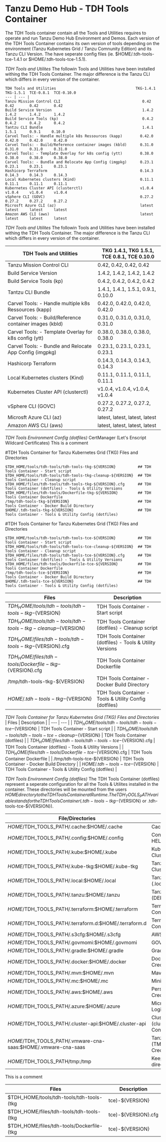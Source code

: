 # Tanzu Demo Hub - TDH Tools Container


The TDH Tools container contain all the Tools and Utilities requires to operate and run Tanzu Demo Hub Environment and Demos. Each version of the TDH Tools Container contains its own version of tools depending on the environment (Tanzu Kubernetes Grid / Tanzu Comnunity Edition) and its Tanzu CLI Version. The have seperate config files (ie. $HOME/.tdh-tools-tce-1.4.1 or $HOME/.tdh-tools-tce-1.5.1).

*TDH Tools and Utilites*
The followin Tools and Utilities have been installed withing the TDH Tools Container. The major difference is the Tanzu CLI which differs in every version of the container.

```
TDH Tools and Utilities                                    TKG-1.4.1  TKG-1.5.1  TCE-0.8.1  TCE-0.10.0 
--- | --- |
Tanzu Mission Control CLI                                     0.42       0.42       0.42       0.42 
Build Service Version                                         1.4.2      1.4.2      1.4.2      1.4.2
Build Service Tools (kp)                                      0.4.2      0.4.2      0.4.2      0.4.2
Tantzu CLI Bundle                                             1.4.1      1.5.1      0.9.1     0.10.0 
Carvel Tools: - Handle multiple k8s Ressources (kapp)        0.42.0     0.42.0     0.42.0     0.42.0 
Carvel Tools: - Build/Reference container images (kbld)      0.31.0     0.31.0     0.31.0     0.31.0 
Carvel Tools: - Template Overlay for k8s config (ytt)        0.38.0     0.38.0     0.38.0     0.38.0 
Carvel Tools: - Bundle and Relocate App Config (imgpkg)      0.23.1     0.23.1     0.23.1     0.23.1 
Hashicorp Terraform                                          0.14.3     0.14.3     0.14.3     0.14.3 
Local Kubernetes clusters (Kind)                             0.11.1     0.11.1     0.11.1     0.11.1 
Kubernetes Cluster API (clusterctl)                          v1.0.4     v1.0.4     v1.0.4     v1.0.4 
vSphere CLI (GOVC)                                           0.27.2     0.27.2     0.27.2     0.27.2 
Microsft Azure CLI (az)                                      latest     latest     latest     latest 
Amazon AWS CLI (aws)                                         latest     latest     latest     latest 
```


*TDH Tools and Utilites*
The followin Tools and Utilities have been installed withing the TDH Tools Container. The major difference is the Tanzu CLI which differs in every version of the container.

| TDH Tools and Utilities | TKG 1.4.1, TKG 1.5.1, TCE 0.8.1, TCE 0.10.0 |
| --- | --- | 
| Tanzu Mission Control CLI | 0.42, 0.42, 0.42, 0.42 |
| Build Service Version | 1.4.2, 1.4.2, 1.4.2, 1.4.2 |
| Build Service Tools (kp) | 0.4.2, 0.4.2, 0.4.2, 0.4.2 |
| Tantzu CLI Bundle | 1.4.1, 1.4.1, 1.5.1, 0.9.1, 0.10.0 |
| Carvel Tools: - Handle multiple k8s Ressources (kapp) | 0.42.0, 0.42.0, 0.42.0, 0.42.0 |
| Carvel Tools: - Build/Reference container images (kbld) | 0.31.0, 0.31.0, 0.31.0, 0.31.0 | 
| Carvel Tools: - Template Overlay for k8s config (ytt) | 0.38.0, 0.38.0, 0.38.0, 0.38.0 |
| Carvel Tools: - Bundle and Relocate App Config (imgpkg) | 0.23.1, 0.23.1, 0.23.1, 0.23.1 |
| Hashicorp Terraform | 0.14.3, 0.14.3, 0.14.3, 0.14.3 |
| Local Kubernetes clusters (Kind) | 0.11.1, 0.11.1, 0.11.1, 0.11.1 |
| Kubernetes Cluster API (clusterctl) | v1.0.4, v1.0.4, v1.0.4, v1.0.4 |
| vSphere CLI (GOVC) | 0.27.2, 0.27.2, 0.27.2, 0.27.2 |
| Microsft Azure CLI (az) | latest, latest, latest, latest |
| Amazon AWS CLI (aws) | latest, latest, latest, latest |

*TDH Tools Environment Config (dotfiles)*
CertManager (Let's Enscript Wildcard Certificates)
This is a comment

#TDH Tools Container for Tanzu Kubernetes Grid (TKG) Files and Directories

```
$TDH_HOME/tools/tdh-tools/tdh-tools-tkg-${VERSION}          ## TDH Tools Container - Start script 
$TDH_HOME/tools/tdh-tools/tdh-tools-tkg-cleanup-${VERSION}  ## TDH Tools Container - Cleanup script
$TDH_HOME/files/tdh-tools/tdh-tools-tkg-${VERSION}.cfg      ## TDH Tools Container (dotfiles) - Tools & Utility Versions
$TDH_HOME/files/tdh-tools/Dockerfile-tkg-${VERSION}         ## TDH Tools Container Dockerfile
/tmp/tdh-tools-tkg-${VERSION}                               ## TDH Tools Container - Docker Build Directory
$HOME/.tdh-tools-tkg-${VERSION}                             ## TDH Tools Container - Tools & Utility Config (dotfiles) 
```

#TDH Tools Container for Tanzu Kubernetes Grid (TKG) Files and Directories
```
$TDH_HOME/tools/tdh-tools/tdh-tools-tce-${VERSION}          ## TDH Tools Container - Start script
$TDH_HOME/tools/tdh-tools/tdh-tools-tce-cleanup-${VERSION}  ## TDH Tools Container - Cleanup script
$TDH_HOME/files/tdh-tools/tdh-tools-tce-${VERSION}.cfg      ## TDH Tools Container (dotfiles) - Tools & Utility Versions
$TDH_HOME/files/tdh-tools/Dockerfile-tce-${VERSION}         ## TDH Tools Container Dockerfile
/tmp/tdh-tools-tce-${VERSION}                               ## TDH Tools Container - Docker Build Directory
$HOME/.tdh-tools-tce-${VERSION}                             ## TDH Tools Container - Tools & Utility Config (dotfiles)
```

| Files | Description |
| --- | --- |
| $TDH_HOME/tools/tdh-tools/tdh-tools-tkg-${VERSION} | TDH Tools Container - Start script |
| $TDH_HOME/tools/tdh-tools/tdh-tools-tkg-cleanup-${VERSION} | TDH Tools Container (dotfiles) - Cleanup script |
| $TDH_HOME/files/tdh-tools/tdh-tools-tkg-${VERSION}.cfg | TDH Tools Container (dotfiles) - Tools & Utility Versions |
| $TDH_HOME/files/tdh-tools/Dockerfile-tkg-${VERSION}.cfg | TDH Tools Container Dockerfile |
| /tmp/tdh-tools-tkg-${VERSION} | TDH Tools Container - Docker Build Directory |
| $HOME/.tdh-tools-tkg-${VERSION} | TDH Tools Container - Tools & Utility Config (dotfiles) |

*TDH Tools Container for Tanzu Kubernetes Grid (TKG) Files and Directories*
| Files | Description |
| --- | --- |
| $TDH_HOME/tools/tdh-tools/tdh-tools-tce-${VERSION} | TDH Tools Container - Start script |
| $TDH_HOME/tools/tdh-tools/tdh-tools-tce-cleanup-${VERSION} | TDH Tools Container (dotfiles) |
| $TDH_HOME/files/tdh-tools/tdh-tools-tce-${VERSION}.cfg | TDH Tools Container (dotfiles) - Tools & Utility Versions |
| $TDH_HOME/files/tdh-tools/Dockerfile-tce-${VERSION}.cfg | TDH Tools Container Dockerfile |
| /tmp/tdh-tools-tce-${VERSION} | TDH Tools Container - Docker Build Directory |
| $HOME/.tdh-tools-tce-${VERSION} | TDH Tools Container - Tools & Utility Config (dotfiles) |

*TDH Tools Environment Config (dotfiles)*
The TDH Tools Container (dotfiles) represent a seperate configuration for all the Tools & Utilites installed in the container. These directories will be mounted from the users $HOME directory to the TDH Tools Container at Runtime. The TDH_TOOLS_PATH variable stands for the TDH Tools Container (.tdh-tools-tkg-${VERSION} or .tdh-tools-tce-${VERSION}).

| File/Directories | Description |
| --- | --- |
| $HOME/$TDH_TOOLS_PATH/.cache:$HOME/.cache | Cached Tanzu Confif |
| $HOME/$TDH_TOOLS_PATH/.config:$HOME/.config | Configuraiton for HELM and Tanzu |
| $HOME/$TDH_TOOLS_PATH/.kube:$HOME/.kube | Kubernetes / TKG Cluster Contexts |
| $HOME/$TDH_TOOLS_PATH/.kube-tkg:$HOME/.kube-tkg | Tanzu Management Cluster Contexts |
| $HOME/$TDH_TOOLS_PATH/.local:$HOME/.local | Tanzu CLI Config (.local/share/tanzucli) |
| $HOME/$TDH_TOOLS_PATH/.tanzu:$HOME/.tanzu | Tanzu Config (DEPRECATED) |
| $HOME/$TDH_TOOLS_PATH/.terraform:$HOME/.terraform | Terraform Configuration |
| $HOME/$TDH_TOOLS_PATH/.terraform.d:$HOME/.terraform.d | Terraform Configuration |
| $HOME/$TDH_TOOLS_PATH/.s3cfg:$HOME/.s3cfg | AWS S3 Contig |
| $HOME/$TDH_TOOLS_PATH/.govmomi:$HOME/.govmomi | GOVC Configuration |
| $HOME/$TDH_TOOLS_PATH/.gradle:$HOME/.gradle | Gradle Config |
| $HOME/$TDH_TOOLS_PATH/.docker:$HOME/.docker | Docker Login Credentials |
| $HOME/$TDH_TOOLS_PATH/.mvn:$HOME/.mvn | Mavan Config |
| $HOME/$TDH_TOOLS_PATH/.mc:$HOME/.mc | Minio Client Config |
| $HOME/$TDH_TOOLS_PATH/.aws:$HOME/.aws | Persistant AWS Login Credentials |
| $HOME/$TDH_TOOLS_PATH/.azure:$HOME/.azure | Microsoft Azure Login Credentials |
| $HOME/$TDH_TOOLS_PATH/.cluster-api:$HOME/.cluster-api | ClusterAPI (clusterctl) Configuration |
| $HOME/$TDH_TOOLS_PATH/.vmware-cna-saas:$HOME/.vmware-cna-saas | Tanzu Mission Contro (TMC) Login Credentials |
| $HOME/$TDH_TOOLS_PATH/tmp:/tmp | Keep the /tmp directory persistent |

This is a comment

| Files | Description |
| --- | --- |
| $TDH_HOME/tools/tdh-tools/tdh-tools-(tkg|tce)-${VERSION} | TDH Tools Container start script for Tanzu Kubernetes Grid (TKG) or Tanzu Comnunity Edition (TCE)
| $TDH_HOME/files/tdh-tools/tdh-tools-(tkg|tce)-${VERSION}.cfg | TDH Tools Container Configuration for Tanzu Kubernetes Grid (TKG) or Tanzu Comnunity Edition (TCE)
| $TDH_HOME/files/tdh-tools/Dockerfile-(tkg|tce)-${VERSION} | TDH Tools Container Dockerfile for Tanzu Kubernetes Grid (TKG) or Tanzu Comnunity Edition (TCE)


